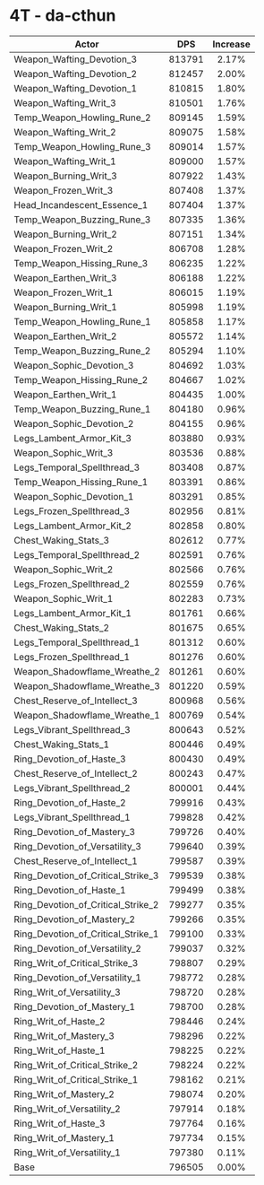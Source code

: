 # 4T - da-cthun
| Actor | DPS | Increase |
|---|:---:|:---:|
|Weapon_Wafting_Devotion_3|813791|2.17%|
|Weapon_Wafting_Devotion_2|812457|2.00%|
|Weapon_Wafting_Devotion_1|810815|1.80%|
|Weapon_Wafting_Writ_3|810501|1.76%|
|Temp_Weapon_Howling_Rune_2|809145|1.59%|
|Weapon_Wafting_Writ_2|809075|1.58%|
|Temp_Weapon_Howling_Rune_3|809014|1.57%|
|Weapon_Wafting_Writ_1|809000|1.57%|
|Weapon_Burning_Writ_3|807922|1.43%|
|Weapon_Frozen_Writ_3|807408|1.37%|
|Head_Incandescent_Essence_1|807404|1.37%|
|Temp_Weapon_Buzzing_Rune_3|807335|1.36%|
|Weapon_Burning_Writ_2|807151|1.34%|
|Weapon_Frozen_Writ_2|806708|1.28%|
|Temp_Weapon_Hissing_Rune_3|806235|1.22%|
|Weapon_Earthen_Writ_3|806188|1.22%|
|Weapon_Frozen_Writ_1|806015|1.19%|
|Weapon_Burning_Writ_1|805998|1.19%|
|Temp_Weapon_Howling_Rune_1|805858|1.17%|
|Weapon_Earthen_Writ_2|805572|1.14%|
|Temp_Weapon_Buzzing_Rune_2|805294|1.10%|
|Weapon_Sophic_Devotion_3|804692|1.03%|
|Temp_Weapon_Hissing_Rune_2|804667|1.02%|
|Weapon_Earthen_Writ_1|804435|1.00%|
|Temp_Weapon_Buzzing_Rune_1|804180|0.96%|
|Weapon_Sophic_Devotion_2|804155|0.96%|
|Legs_Lambent_Armor_Kit_3|803880|0.93%|
|Weapon_Sophic_Writ_3|803536|0.88%|
|Legs_Temporal_Spellthread_3|803408|0.87%|
|Temp_Weapon_Hissing_Rune_1|803391|0.86%|
|Weapon_Sophic_Devotion_1|803291|0.85%|
|Legs_Frozen_Spellthread_3|802956|0.81%|
|Legs_Lambent_Armor_Kit_2|802858|0.80%|
|Chest_Waking_Stats_3|802612|0.77%|
|Legs_Temporal_Spellthread_2|802591|0.76%|
|Weapon_Sophic_Writ_2|802566|0.76%|
|Legs_Frozen_Spellthread_2|802559|0.76%|
|Weapon_Sophic_Writ_1|802283|0.73%|
|Legs_Lambent_Armor_Kit_1|801761|0.66%|
|Chest_Waking_Stats_2|801675|0.65%|
|Legs_Temporal_Spellthread_1|801312|0.60%|
|Legs_Frozen_Spellthread_1|801276|0.60%|
|Weapon_Shadowflame_Wreathe_2|801261|0.60%|
|Weapon_Shadowflame_Wreathe_3|801220|0.59%|
|Chest_Reserve_of_Intellect_3|800968|0.56%|
|Weapon_Shadowflame_Wreathe_1|800769|0.54%|
|Legs_Vibrant_Spellthread_3|800643|0.52%|
|Chest_Waking_Stats_1|800446|0.49%|
|Ring_Devotion_of_Haste_3|800430|0.49%|
|Chest_Reserve_of_Intellect_2|800243|0.47%|
|Legs_Vibrant_Spellthread_2|800001|0.44%|
|Ring_Devotion_of_Haste_2|799916|0.43%|
|Legs_Vibrant_Spellthread_1|799828|0.42%|
|Ring_Devotion_of_Mastery_3|799726|0.40%|
|Ring_Devotion_of_Versatility_3|799640|0.39%|
|Chest_Reserve_of_Intellect_1|799587|0.39%|
|Ring_Devotion_of_Critical_Strike_3|799539|0.38%|
|Ring_Devotion_of_Haste_1|799499|0.38%|
|Ring_Devotion_of_Critical_Strike_2|799277|0.35%|
|Ring_Devotion_of_Mastery_2|799266|0.35%|
|Ring_Devotion_of_Critical_Strike_1|799100|0.33%|
|Ring_Devotion_of_Versatility_2|799037|0.32%|
|Ring_Writ_of_Critical_Strike_3|798807|0.29%|
|Ring_Devotion_of_Versatility_1|798772|0.28%|
|Ring_Writ_of_Versatility_3|798720|0.28%|
|Ring_Devotion_of_Mastery_1|798700|0.28%|
|Ring_Writ_of_Haste_2|798446|0.24%|
|Ring_Writ_of_Mastery_3|798296|0.22%|
|Ring_Writ_of_Haste_1|798225|0.22%|
|Ring_Writ_of_Critical_Strike_2|798224|0.22%|
|Ring_Writ_of_Critical_Strike_1|798162|0.21%|
|Ring_Writ_of_Mastery_2|798074|0.20%|
|Ring_Writ_of_Versatility_2|797914|0.18%|
|Ring_Writ_of_Haste_3|797764|0.16%|
|Ring_Writ_of_Mastery_1|797734|0.15%|
|Ring_Writ_of_Versatility_1|797380|0.11%|
|Base|796505|0.00%|
